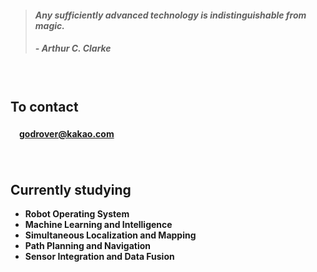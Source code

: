 > #### *Any sufficiently advanced technology is indistinguishable from magic.*
> ##### - Arthur C. Clarke

　

## **To contact**

#### 　[godrover@kakao.com](mailto:godrover@kakao.com)

　

## **Currently studying**

- **Robot Operating System**
- **Machine Learning and Intelligence**
- **Simultaneous Localization and Mapping**
- **Path Planning and Navigation**
- **Sensor Integration and Data Fusion**

